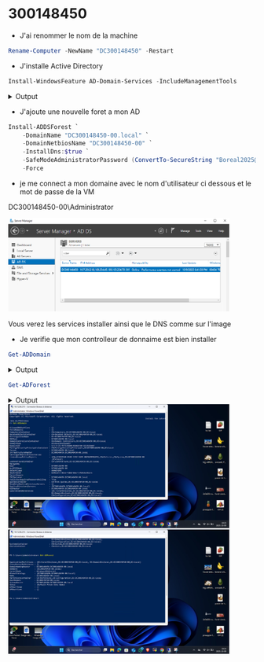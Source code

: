 # 300148450

* J'ai renommer le nom de la machine

```powershell
Rename-Computer -NewName "DC300148450" -Restart
```

* J'installe Active Directory

```powershell
Install-WindowsFeature AD-Domain-Services -IncludeManagementTools
```
<details>
    <summary>Output</summary>
    
```powershell
Success Restart Needed Exit Code      Feature Result
------- -------------- ---------      --------------
True    No             Success        {Active Directory Domain Services, Group P...
```
</details>

* J'ajoute une nouvelle foret a mon AD

```powershell
Install-ADDSForest `
    -DomainName "DC300148450-00.local" `
    -DomainNetbiosName "DC300148450-00" `
    -InstallDns:$true `
    -SafeModeAdministratorPassword (ConvertTo-SecureString "Boreal2025@" -AsPlainText -Force) `
    -Force
```

* je me connect a mon domaine avec le nom d'utilisateur ci dessous et le mot de passe de la VM

DC300148450-00\Administrator

<img src="images/Houcine.png" alt="Images" width="450"/>

Vous verez les services installer ainsi que le DNS comme sur l'image

* Je verifie que mon controlleur de donnaime est bien installer
  
```powershell
Get-ADDomain
```
<details>
    <summary>Output</summary>
    
```powershell
AllowedDNSSuffixes                 : {}
ChildDomains                       : {}
ComputersContainer                 : CN=Computers,DC=DC300148450-00,DC=local
DeletedObjectsContainer            : CN=Deleted Objects,DC=DC300148450-00,DC=local
DistinguishedName                  : DC=DC300148450-00,DC=local
DNSRoot                            : DC300148450-00.local
DomainControllersContainer         : OU=Domain Controllers,DC=DC300148450-00,DC=local
DomainMode                         : Windows2016Domain
DomainSID                          : S-1-5-21-447135690-91861430-3213525697
ForeignSecurityPrincipalsContainer : CN=ForeignSecurityPrincipals,DC=DC300148450-00,DC=local
Forest                             : DC300148450-00.local
InfrastructureMaster               : DC300148450.DC300148450-00.local
LastLogonReplicationInterval       :
LinkedGroupPolicyObjects           : {CN={31B2F340-016D-11D2-945F-00C04FB984F9},CN=Policies,CN=System,DC=DC300148450-00
                                     ,DC=local}
LostAndFoundContainer              : CN=LostAndFound,DC=DC300148450-00,DC=local
ManagedBy                          :
Name                               : DC300148450-00
NetBIOSName                        : DC300148450-00
ObjectClass                        : domainDNS
ObjectGUID                         : 839632fc-eb55-4d8a-8667-54b936c91175
ParentDomain                       :
PDCEmulator                        : DC300148450.DC300148450-00.local
PublicKeyRequiredPasswordRolling   : True
QuotasContainer                    : CN=NTDS Quotas,DC=DC300148450-00,DC=local
ReadOnlyReplicaDirectoryServers    : {}
ReplicaDirectoryServers            : {DC300148450.DC300148450-00.local}
RIDMaster                          : DC300148450.DC300148450-00.local
SubordinateReferences              : {DC=ForestDnsZones,DC=DC300148450-00,DC=local,
                                     DC=DomainDnsZones,DC=DC300148450-00,DC=local,
                                     CN=Configuration,DC=DC300148450-00,DC=local}
SystemsContainer                   : CN=System,DC=DC300148450-00,DC=local
UsersContainer                     : CN=Users,DC=DC300148450-00,DC=local
```
</details>

```powershell
Get-ADForest
```
<details>
    <summary>Output</summary>
    
```powershell
ApplicationPartitions : {DC=ForestDnsZones,DC=DC300148450-00,DC=local, DC=DomainDnsZones,DC=DC300148450-00,DC=local}
CrossForestReferences : {}
DomainNamingMaster    : DC300148450.DC300148450-00.local
Domains               : {DC300148450-00.local}
ForestMode            : Windows2016Forest
GlobalCatalogs        : {DC300148450.DC300148450-00.local}
Name                  : DC300148450-00.local
PartitionsContainer   : CN=Partitions,CN=Configuration,DC=DC300148450-00,DC=local
RootDomain            : DC300148450-00.local
SchemaMaster          : DC300148450.DC300148450-00.local
Sites                 : {Default-First-Site-Name}
SPNSuffixes           : {}
UPNSuffixes           : {}


```


</details>
<img src="images/h3.png" alt="Images" width="450"/>
<img src="images/houssine.png" alt="Images" width="450"/>

